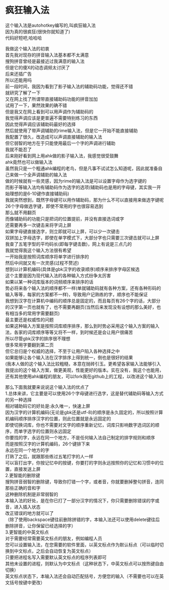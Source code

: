 # 疯狂输入法
这个输入法是autohotkey编写的,叫疯狂输入法  
因为真的很疯狂(很快你就知道了)  
代码好短吧,哈哈哈  

我做这个输入法的初衷  
首先我对现存的拼音输入法基本都不太满意  
搜狗拼音曾经是最接近过我满意的输入法  
但是它的傻X的动态调频太讨厌了  
后来还插广告  
所以还能用吗  
前一段时间，我因为看到了影子输入法的辅助码功能，觉得还不错  
就研究了解了一下  
又在网上找了所谓带直接辅助码功能的拼音加加  
试用了一下，果然效果的确不错  
但是我又在网上看到可以用声调作为辅助码的  
我觉得声调应该是更普遍不需要特别练习的东西  
因此觉得声调应该辅助码最好的选择  
然后就使用了带声调辅助的rime输入法，但是它一开始不能直接辅助  
我配置了很久，改造成可以声调直接辅助的输入法  
但它弱智的地方在于只能使用最后一个字的声调进行辅助  
我就不能忍了  
后来刚好看到网上用ahk做的影子输入法，我感觉很受鼓舞  
ahk竟然也可以做输入法  
虽然我只是一个粗通ahk编程的老鸟，但是凡事不试试怎么知道呢，因此就准备自己来做一个全声调辅助的输入法  
做的时候就有一些灵感，因为rime的输入法是可以设置字母作为选字键的  
而影子等输入法均有辅助码作为选字的选项(辅助码也是用的字母键，其实我一开始理想的是6-10键作直接辅助码)  
我就突然想到，既然字母键可以用作辅助码，那为什么不可以直接用来做选字键呢  
26个字母做选字键，即使不常用的字也很容易选到  
那么就不用翻页  
而像辅助码的功能只是把词的位置提前，并没有直接选词或字  
还需要再多一次键击来将字词上屏  
如果字母键直接选字，则立即就可以上屏，可以少一次键击  
双拼加上字母选字，即使在单字模式下，大部分字也只需要三次键击就可以上屏  
我查了五笔字型的平均码长(即每字键击数)，网上有说是三点几的  
我就觉得我这个输入方法很有希望  
一开始我是按照词库顺序将单字进行排序的  
然后中间就又有一次灵感(过程不赘述)  
想到以计算机编码(具体是gbk汉字的收录顺序)顺序来排序字母区候选  
这个主要是因为现代输入法的各种输入方式纷争太厉害  
如果以某一种词库版本的词频顺序来排序的话  
势必将来各个输入法的顺序都不一样(单就辅助码就有各种方案，还有各种形码的输入等等，每家的方案都不一样)，导致用户记熟练的字，顺序也不能保证  
我想到汉字在计算机中编码的顺序总是固定的，而且每页有26个字的话，大部分的汉字第一页也就有了，也不需要再翻页(当然后来发现没有设想的那么美好，也有相当多的常用字需要翻页)  
最主要还是权威性的问题  
如果这种输入方案是按照词库顺序排序，那么到时势必采用这个输入方案的输入法，各家的词库顺序等等又将不一样，到时候还是会让用户很痛苦  
所以尽管gbk汉字的排序很不理想  
很多常用字要翻到第二页  
但它总归是个权威的选择，不至于让用户陷入各种选择之中  
如果能够让各个输入法在汉字排序上得到统一，倒也是很好的结果  
(我本人做的这个输入法比较粗糙，本意在抛砖引玉。更希望各家输入法能够引入我提出的这个输入方案，做更美观，性能更好的版本。实在没有，我这个也能用，还有其他使用ahk编程的朋友，可以fork我在github上的工程，以改进这个输入法)  
  
那么下面我就要来说说这个输入法的优点了  
1.总体来讲，它主要是可以使用26个字母键进行选字，这是替代辅助码等输入方式的另一种选择  
相对辅助码它的好处是:永久唯一，快速上屏  
因为汉字的计算机编码(无论是gbk还是utf-8)的顺序是永久固定的，所以按照计算机编码顺序排序汉字的位置，则此位置就是永远固定的  
即使切换词库，你也不需要对文字的顺序重新记忆，词库只影响数字选词区的顺序，而单字选字的位置则永远固定  
你要找的字，永远在同一个地方，不是任何输入法自己制定的排字规则和顺序  
而是按照汉字的计算机编码，26个键排下来  
永远在同一个地方的字  
打熟了之后，就跟那些练过五笔打字的人一样  
可以盲打出字，你按记忆中的按键，你要打的字则永远按照你的记忆和习惯中的位置，直接发送上屏  
2.更智能的删除键  
搜狗拼音弱智的删除键，导致你打错一个字，或者音，你就要删掉整句拼音，连同那些正确的音和字  
这种删除机制是非常弱智的  
本输入法的好处，是在你已打了一部分汉字的情况下，你只需要删除错误的字或音，进入插入状态  
改正错误的地方就可以了  
（除了使用backspace键往前删除拼错的字，本输入法还可以使用delete键往后删除拼音，让你保留已经选择的字）  
3.更智能的中英文标点  
对于需要经常需要英文标点的朋友，例如编程人员  
您可以设置输入法，在您需要的软件里面，以英文标点作为默认标点（可以临时切换到中文标点，之后会自动恢复为英文标点）  
只要把进程名写入需要默认英文标点的程序列表即可  
其他未设置的进程，则默认为中文标点（这种状态下，中英文标点可以按热键自由切换）  
英文标点状态下，本输入法还会自动匹配括号，方便您的输入（不需要也可以在英文括号按键中更改）  
